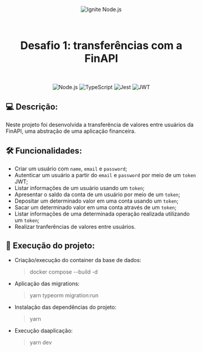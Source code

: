 <p align="center">
  <img src=".github/capa-ignite-nodejs.png" alt="Ignite Node.js">
</p>

<br>

<h1 align="center">
  Desafio 1: transferências com a FinAPI
</h1>

<br>

<p align="center">
  <img src="https://img.shields.io/badge/Node.js-339933?style=for-the-badge&logo=nodedotjs&logoColor=white" alt="Node.js">
  <img src="https://img.shields.io/badge/TypeScript-007ACC?style=for-the-badge&logo=typescript&logoColor=white" alt="TypeScript">
  <img src="https://img.shields.io/badge/Jest-C21325?style=for-the-badge&logo=jest&logoColor=white" alt="Jest">
  <img src="https://img.shields.io/badge/JWT-000000?style=for-the-badge&logo=JSON%20web%20tokens&logoColor=white" alt="JWT">
</p>

## :computer: Descrição:
Neste projeto foi desenvolvida a transferência de valores entre usuários da FinAPI, uma abstração de uma aplicação financeira.

## :hammer_and_wrench: Funcionalidades:
- Criar um usuário com `name`, `email` e `password`;
- Autenticar um usuário a partir do `email` e `password` por meio de um `token` JWT;
- Listar informações de um usuário usando um `token`;
- Apresentar o saldo da conta de um usuário por meio de um `token`;
- Depositar um determinado valor em uma conta usando um `token`;
- Sacar um determinado valor em uma conta através de um `token`;
- Listar informações de uma determinada operação realizada utilizando um `token`;
- Realizar tranferências de valores entre usuários.

## :memo: Execução do projeto:
- Criação/execução do container da base de dados:
  > docker compose --build -d
- Aplicação das migrations:
  > yarn typeorm migration:run
- Instalação das dependências do projeto:
  > yarn
- Execução daaplicação:
  > yarn dev

